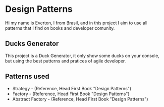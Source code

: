 # Design Patterns
    
Hi my name is Everton, I from Brasil, and in this project I aim to use all patterns that I find on books and developer comunity.

## Ducks Generator

This project is a Duck Generator, it only show some ducks on your console, but using the best patterns and pratices of agile developer.

## Patterns used 

- Strategy - (Reference, Head First Book "Design Patterns")
- Factory - (Reference, Head First Book "Design Patterns")
- Abstract Factory - (Reference, Head First Book "Design Patterns")

